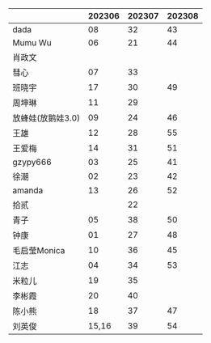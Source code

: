 |                   | 202306 | 202307 | 202308 |
| ----------------- | ------ | ------ | ------ |
| dada              | 08      |   32     |    43    |
| Mumu Wu           | 06      | 21 |   44     |
| 肖政文            |        |        |        |
| 彗心              | 07     |   33     |        |
| 班晓宇            |  17      |  30      |   49     |
| 周坤琳            |  11      |  29      |        |
| 放蜂娃(放鹅娃3.0) |  09     | 24 |   46     |
| 王雄              |  12      |  28      |  55      |
| 王爱梅            |  14      |  31      |   51     |
| gzypy666          | 03      | 25 |   41     |
| 徐潮              | 02     | 23 |    42    |
| amanda            | 13       |   26   |   52     |
| 拾贰              |        | 22 |        |
| 青子              | 05       |   38     |    50    |
| 钟康              | 01      |   27     |   48     |
| 毛启莹Monica      | 10      |   36     |    45    |
| 江志              | 04      |   34     |    53    |
| 米粒儿            | 19       |  35      |        |
| 李彬霞            | 20       |   40     |        |
| 陈小熊            | 18       |   37     |   47     |
| 刘英俊            | 15,16  |   39    | 54 |